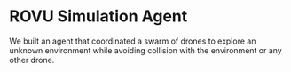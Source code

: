# ROVU Simulation Agent
We built an agent that coordinated a swarm of drones to explore an unknown environment while avoiding collision with the environment or any other drone.
